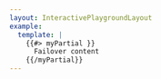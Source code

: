 ```yaml
---
layout: InteractivePlaygroundLayout
example:
  template: |
    {{#> myPartial }}
      Failover content
    {{/myPartial}}
---
```

